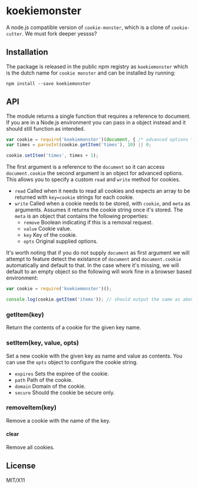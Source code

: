 # koekiemonster

A node.js compatible version of `cookie-monster`, which is a clone of
`cookie-cutter`. We must fork deeper yessss?

## Installation

The package is released in the public npm registry as `koekiemonster` which is
the dutch name for `cookie monster` and can be installed by running:

```
npm install --save koekiemonster
```

## API

The module returns a single function that requires a reference to document. If
you are in a Node.js environment you can pass in a object instead and it should
still function as intended.

```js
var cookie = require('koekiemonster')(document, { /* advanced options */ });
var times = parseInt(cookie.getItem('times'), 10) || 0;

cookie.setItem('times', times + 1);
```

The first argument is a reference to the `document` so it can access `document.cookie`
the second argument is an object for advanced options. This allows you to specify
a custom `read` and `write` method for cookies.

- `read` Called when it needs to read all cookies and expects an array to be
  returned with `key=cookie` strings for each cookie.
- `write` Called when a cookie needs to be stored, with `cookie`, and `meta`
  as arguments. Assumes it returns the cookie string once it's stored. The `meta`
  is an object that contains the following properties:
  - `remove` Boolean indicating if this is a removal request.
  - `value` Cookie value.
  - `key` Key of the cookie.
  - `opts` Original supplied options.

It's worth noting that if you do not supply `document` as first argument we
will attempt to feature detect the existance of `document` and `document.cookie`
automatically and default to that. In the case where it's missing, we will
default to an empty object so the following will work fine in a browser based
environment:

```js
var cookie = require('koekiemonster')();

console.log(cookie.getItem('items')); // should output the same as above.
```

### getItem(key)

Return the contents of a cookie for the given key name.

### setItem(key, value, opts)

Set a new cookie with the given key as name and value as contents. You can use
the `opts` object to configure the cookie string.

- `expires` Sets the expiree of the cookie.
- `path` Path of the cookie.
- `domain` Domain of the cookie.
- `secure` Should the cookie be secure only.

### removeItem(key)

Remove a cookie with the name of the key.

#### clear

Remove all cookies.

## License

MIT/X11
